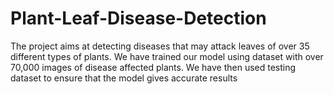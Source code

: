 # Plant-Leaf-Disease-Detection
The project aims at detecting diseases that may attack leaves of over 35 different types of plants. We have trained our model using dataset with over 70,000 images of disease affected plants. We have then used testing dataset to ensure that the model gives accurate results
